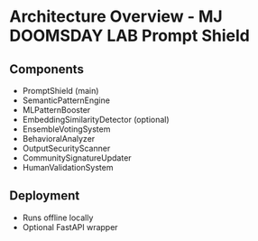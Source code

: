 # Architecture Overview - MJ DOOMSDAY LAB Prompt Shield

## Components
- PromptShield (main)
- SemanticPatternEngine
- MLPatternBooster
- EmbeddingSimilarityDetector (optional)
- EnsembleVotingSystem
- BehavioralAnalyzer
- OutputSecurityScanner
- CommunitySignatureUpdater
- HumanValidationSystem

## Deployment
- Runs offline locally
- Optional FastAPI wrapper
